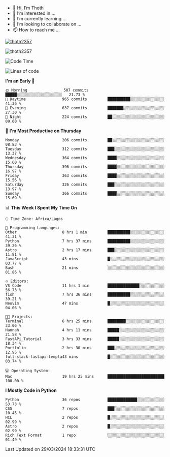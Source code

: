 <!---
thoth2357/thoth2357 is a ✨ special ✨ repository because its `README.md` (this file) appears on your GitHub profile.
You can click the Preview link to take a look at your changes.
--->

- 👋 Hi, I’m Thoth
- 👀 I’m interested in ...
- 🌱 I’m currently learning ...
- 💞️ I’m looking to collaborate on ...
- 📫 How to reach me ...


<p align="left"> <a href="https://github.com/ryo-ma/github-profile-trophy"><img src="https://github-profile-trophy.vercel.app/?username=thoth2357&row=1&theme=gruvbox" alt="thoth2357" /></a> </p>
<p align="left"> <img src="https://komarev.com/ghpvc/?username=thoth2357&label=Profile%20views&color=0e75b6&style=flat" alt="thoth2357" /> </p>

<!--START_SECTION:waka-->
![Code Time](http://img.shields.io/badge/Code%20Time-2%2C805%20hrs%2026%20mins-blue)

![Lines of code](https://img.shields.io/badge/From%20Hello%20World%20I%27ve%20Written-31.0%20million%20lines%20of%20code-blue)

**I'm an Early 🐤** 

```text
🌞 Morning                507 commits         █████░░░░░░░░░░░░░░░░░░░░   21.73 % 
🌆 Daytime                965 commits         ██████████░░░░░░░░░░░░░░░   41.36 % 
🌃 Evening                637 commits         ███████░░░░░░░░░░░░░░░░░░   27.30 % 
🌙 Night                  224 commits         ██░░░░░░░░░░░░░░░░░░░░░░░   09.60 % 
```
📅 **I'm Most Productive on Thursday** 

```text
Monday                   206 commits         ██░░░░░░░░░░░░░░░░░░░░░░░   08.83 % 
Tuesday                  312 commits         ███░░░░░░░░░░░░░░░░░░░░░░   13.37 % 
Wednesday                364 commits         ████░░░░░░░░░░░░░░░░░░░░░   15.60 % 
Thursday                 396 commits         ████░░░░░░░░░░░░░░░░░░░░░   16.97 % 
Friday                   363 commits         ████░░░░░░░░░░░░░░░░░░░░░   15.56 % 
Saturday                 326 commits         ███░░░░░░░░░░░░░░░░░░░░░░   13.97 % 
Sunday                   366 commits         ████░░░░░░░░░░░░░░░░░░░░░   15.69 % 
```


📊 **This Week I Spent My Time On** 

```text
🕑︎ Time Zone: Africa/Lagos

💬 Programming Languages: 
Other                    8 hrs 1 min         ██████████░░░░░░░░░░░░░░░   41.31 % 
Python                   7 hrs 37 mins       ██████████░░░░░░░░░░░░░░░   39.26 % 
Astro                    2 hrs 17 mins       ███░░░░░░░░░░░░░░░░░░░░░░   11.81 % 
JavaScript               43 mins             █░░░░░░░░░░░░░░░░░░░░░░░░   03.77 % 
Bash                     21 mins             ░░░░░░░░░░░░░░░░░░░░░░░░░   01.86 % 

🔥 Editors: 
VS Code                  11 hrs 1 min        ██████████████░░░░░░░░░░░   56.73 % 
fish                     7 hrs 36 mins       ██████████░░░░░░░░░░░░░░░   39.21 % 
Neovim                   47 mins             █░░░░░░░░░░░░░░░░░░░░░░░░   04.06 % 

🐱‍💻 Projects: 
Terminal                 6 hrs 25 mins       ████████░░░░░░░░░░░░░░░░░   33.06 % 
Hannah                   4 hrs 11 mins       █████░░░░░░░░░░░░░░░░░░░░   21.58 % 
FastAPi_Tutorial         3 hrs 33 mins       █████░░░░░░░░░░░░░░░░░░░░   18.34 % 
Portfolio                2 hrs 30 mins       ███░░░░░░░░░░░░░░░░░░░░░░   12.95 % 
full-stack-fastapi-templa43 mins             █░░░░░░░░░░░░░░░░░░░░░░░░   03.74 % 

💻 Operating System: 
Mac                      19 hrs 25 mins      █████████████████████████   100.00 % 
```

**I Mostly Code in Python** 

```text
Python                   36 repos            █████████████░░░░░░░░░░░░   53.73 % 
CSS                      7 repos             ███░░░░░░░░░░░░░░░░░░░░░░   10.45 % 
HCL                      2 repos             █░░░░░░░░░░░░░░░░░░░░░░░░   02.99 % 
Astro                    2 repos             █░░░░░░░░░░░░░░░░░░░░░░░░   02.99 % 
Rich Text Format         1 repo              ░░░░░░░░░░░░░░░░░░░░░░░░░   01.49 % 
```




 Last Updated on 29/03/2024 18:33:31 UTC
<!--END_SECTION:waka-->
<!--![](http://github-profile-summary-cards.vercel.app/api/cards/profile-details?username=thoth2357&theme=2077)

![](http://github-profile-summary-cards.vercel.app/api/cards/stats?username=thoth2357&theme=2077)![](http://github-profile-summary-cards.vercel.app/api/cards/productive-time?username=thoth2357&theme=2077&utcOffset=8) -->
